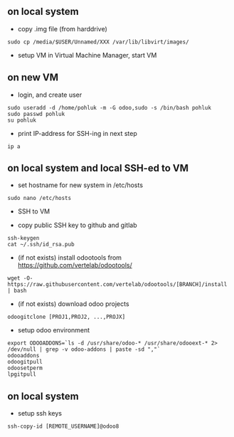 ## on local system
* copy .img file (from harddrive)
```
sudo cp /media/$USER/Unnamed/XXX /var/lib/libvirt/images/
```

* setup VM in Virtual Machine Manager, start VM

## on new VM
* login, and create user
```
sudo useradd -d /home/pohluk -m -G odoo,sudo -s /bin/bash pohluk
sudo passwd pohluk
su pohluk
```

* print IP-address for SSH-ing in next step
```
ip a
```

## on local system and local SSH-ed to VM
* set hostname for new system in /etc/hosts
```
sudo nano /etc/hosts
```

* SSH to VM

* copy public SSH key to github and gitlab
```
ssh-keygen
cat ~/.ssh/id_rsa.pub
```

* (if not exists) install odootools from https://github.com/vertelab/odootools/
```
wget -O- https://raw.githubusercontent.com/vertelab/odootools/[BRANCH]/install | bash
```

* (if not exists) download odoo projects
```
odoogitclone [PROJ1,PROJ2, ...,PROJX]
```

* setup odoo environment
```
export ODOOADDONS=`ls -d /usr/share/odoo-* /usr/share/odooext-* 2> /dev/null | grep -v odoo-addons | paste -sd ","`
odooaddons
odoogitpull
odoosetperm
lpgitpull
```

## on local system
* setup ssh keys
```
ssh-copy-id [REMOTE_USERNAME]@odoo8
```
